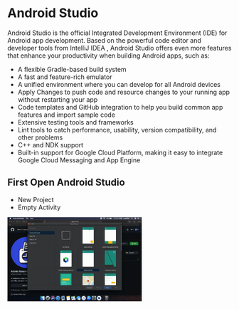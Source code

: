 # Android Studio
Android Studio is the official Integrated Development Environment (IDE) for Android app development. Based on the powerful code editor and developer tools from IntelliJ IDEA , Android Studio offers even more features that enhance your productivity when building Android apps, such as:

- A flexible Gradle-based build system
- A fast and feature-rich emulator
- A unified environment where you can develop for all Android devices
- Apply Changes to push code and resource changes to your running app without restarting your app
- Code templates and GitHub integration to help you build common app features and import sample code
- Extensive testing tools and frameworks
- Lint tools to catch performance, usability, version compatibility, and other problems
- C++ and NDK support
- Built-in support for Google Cloud Platform, making it easy to integrate Google Cloud Messaging and App Engine

## First Open Android Studio
- New Project
- Empty Activity

[<img alt="New Project Android Studio" width="60%" src="https://raw.githubusercontent.com/absenonline/android-studio/main/myfirstas.gif" />](https://raw.githubusercontent.com/absenonline/android-studio/main/myfirstas.gif)
